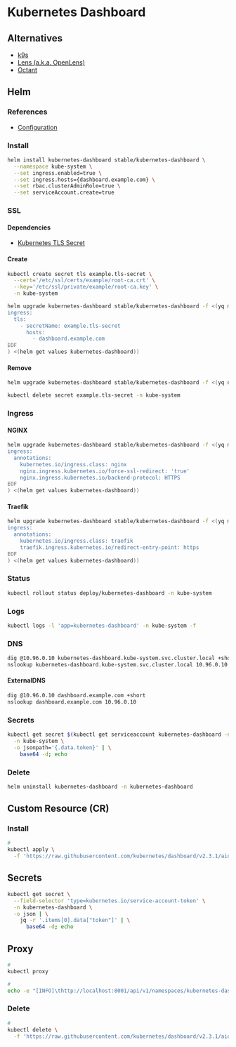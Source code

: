 # Kubernetes Dashboard

## Alternatives

- [k9s](/k9s.md)
- [Lens (a.k.a. OpenLens)](/lens.md)
- [Octant](/octant.md)

## Helm

### References

- [Configuration](https://github.com/helm/charts/tree/master/stable/kubernetes-dashboard#configuration)

### Install

```sh
helm install kubernetes-dashboard stable/kubernetes-dashboard \
  --namespace kube-system \
  --set ingress.enabled=true \
  --set ingress.hosts={dashboard.example.com} \
  --set rbac.clusterAdminRole=true \
  --set serviceAccount.create=true
```

### SSL

#### Dependencies

- [Kubernetes TLS Secret](/k8s-tls-secret.md)

#### Create

```sh
kubectl create secret tls example.tls-secret \
  --cert='/etc/ssl/certs/example/root-ca.crt' \
  --key='/etc/ssl/private/example/root-ca.key' \
  -n kube-system
```

```sh
helm upgrade kubernetes-dashboard stable/kubernetes-dashboard -f <(yq m <(cat << EOF
ingress:
  tls:
    - secretName: example.tls-secret
      hosts:
        - dashboard.example.com
EOF
) <(helm get values kubernetes-dashboard))
```

#### Remove

```sh
helm upgrade kubernetes-dashboard stable/kubernetes-dashboard -f <(yq d <(helm get values kubernetes-dashboard) ingress.tls)

kubectl delete secret example.tls-secret -n kube-system
```

### Ingress

#### NGINX

```sh
helm upgrade kubernetes-dashboard stable/kubernetes-dashboard -f <(yq m <(cat << EOF
ingress:
  annotations:
    kubernetes.io/ingress.class: nginx
    nginx.ingress.kubernetes.io/force-ssl-redirect: 'true'
    nginx.ingress.kubernetes.io/backend-protocol: HTTPS
EOF
) <(helm get values kubernetes-dashboard))
```

#### Traefik

```sh
helm upgrade kubernetes-dashboard stable/kubernetes-dashboard -f <(yq m <(cat << EOF
ingress:
  annotations:
    kubernetes.io/ingress.class: traefik
    traefik.ingress.kubernetes.io/redirect-entry-point: https
EOF
) <(helm get values kubernetes-dashboard))
```

### Status

```sh
kubectl rollout status deploy/kubernetes-dashboard -n kube-system
```

### Logs

```sh
kubectl logs -l 'app=kubernetes-dashboard' -n kube-system -f
```

### DNS

```sh
dig @10.96.0.10 kubernetes-dashboard.kube-system.svc.cluster.local +short
nslookup kubernetes-dashboard.kube-system.svc.cluster.local 10.96.0.10
```

#### ExternalDNS

```sh
dig @10.96.0.10 dashboard.example.com +short
nslookup dashboard.example.com 10.96.0.10
```

### Secrets

```sh
kubectl get secret $(kubectl get serviceaccount kubernetes-dashboard -n kube-system -o jsonpath='{.secrets[0].name}') \
  -n kube-system \
  -o jsonpath='{.data.token}' | \
    base64 -d; echo
```

### Delete

```sh
helm uninstall kubernetes-dashboard -n kubernetes-dashboard
```

## Custom Resource (CR)

### Install

```sh
#
kubectl apply \
  -f 'https://raw.githubusercontent.com/kubernetes/dashboard/v2.3.1/aio/deploy/recommended.yaml'
```

## Secrets

```sh
kubectl get secret \
  --field-selector 'type=kubernetes.io/service-account-token' \
  -n kubernetes-dashboard \
  -o json | \
    jq -r '.items[0].data["token"]' | \
      base64 -d; echo
```

## Proxy

```sh
#
kubectl proxy

#
echo -e "[INFO]\thttp://localhost:8001/api/v1/namespaces/kubernetes-dashboard/services/https:kubernetes-dashboard:/proxy"
```

### Delete

```sh
#
kubectl delete \
  -f 'https://raw.githubusercontent.com/kubernetes/dashboard/v2.3.1/aio/deploy/recommended.yaml'
```
